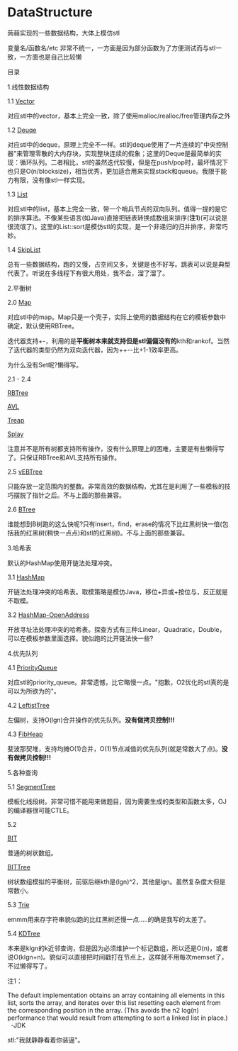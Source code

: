 # DataStructure
蒟蒻实现的一些数据结构，大体上模仿stl

变量名/函数名/etc 非常不统一，一方面是因为部分函数为了方便测试而与stl一致，一方面也是自己比较懒

目录

1.线性数据结构

1.1 [Vector](https://github.com/MashPlant/DataStructure/blob/master/DataStructure/Vector.h)

对应stl中的vector，基本上完全一致，除了使用malloc/realloc/free管理内存之外

1.2 [Deuqe](https://github.com/MashPlant/DataStructure/blob/master/DataStructure/Deque.h)

对应stl中的deque，原理上完全不一样。stl的deque使用了一片连续的"中央控制器"来管理零散的大内存块，实现整块连续的假象；这里的Deque是最简单的实现：循环队列。二者相比，stl的虽然迭代较慢，但是在push/pop时，最坏情况下也只是O(n/blocksize)，相当优秀，更加适合用来实现stack和queue。我限于能力有限，没有像stl一样实现。

1.3 [List](https://github.com/MashPlant/DataStructure/blob/master/DataStructure/List.h)

对应stl中的list，基本上完全一致，带一个哨兵节点的双向队列。值得一提的是它的排序算法。不像某些语言(如Java)直接把链表转换成数组来排序(**注1**)(可以说是很流氓了)。这里的List::sort是模仿stl的实现，是一个非递归的归并排序，非常巧妙。

1.4 [SkipList](https://github.com/MashPlant/DataStructure/blob/master/DataStructure/SkipList.h)

总有一些数据结构，跑的又慢，占空间又多，关键是也不好写。跳表可以说是典型代表了。听说在多线程下有很大用处，我不会，溜了溜了。

2.平衡树

2.0 [Map](https://github.com/MashPlant/DataStructure/blob/master/DataStructure/Map.h)

对应stl中的map。Map只是一个壳子，实际上使用的数据结构在它的模板参数中确定，默认使用RBTree。

迭代器支持+-，利用的是**平衡树本来就支持但是stl偏偏没有的**kth和rankof。当然了迭代器的类型仍然为双向迭代器，因为++--比+1-1效率更高。

为什么没有Set呢?懒得写。

2.1 - 2.4

[RBTree](https://github.com/MashPlant/DataStructure/blob/master/DataStructure/RBTree.h)

[AVL](https://github.com/MashPlant/DataStructure/blob/master/DataStructure/AVL.h)

[Treap](https://github.com/MashPlant/DataStructure/blob/master/DataStructure/Treap.h)

[Splay](https://github.com/MashPlant/DataStructure/blob/master/DataStructure/Splay.h)

注意并不是所有树都支持所有操作，没有什么原理上的困难，主要是有些懒得写了。只保证RBTree和AVL支持所有操作。

2.5 [vEBTree](https://github.com/MashPlant/DataStructure/blob/master/DataStructure/vEBTree.h)

只能存放一定范围内的整数。非常高效的数据结构，尤其在是利用了一些模板的技巧摆脱了指针之后。不与上面的那些兼容。

2.6 [BTree](https://github.com/MashPlant/DataStructure/blob/master/DataStructure/BTree.h)

谁能想到B树跑的这么快呢?只有insert，find，erase的情况下比红黑树快一倍(包括我的红黑树(稍快一点点)和stl的红黑树)。不与上面的那些兼容。

3.哈希表

默认的HashMap使用开链法处理冲突。

3.1 [HashMap](https://github.com/MashPlant/DataStructure/blob/master/DataStructure/HashMap.h)

开链法处理冲突的哈希表。取模策略是模仿Java，移位+异或+按位与，反正就是不取模。

3.2 [HashMap-OpenAddress](https://github.com/MashPlant/DataStructure/blob/master/DataStructure/HashMap-OpenAddress.h)

开放寻址法处理冲突的哈希表。探查方式有三种:Linear，Quadratic，Double，可以在模板参数里面选择。貌似跑的比开链法快一些?

4.优先队列

4.1 [PriorityQueue](https://github.com/MashPlant/DataStructure/blob/master/DataStructure/PriorityQueue.h)

对应stl的priority_queue。非常遗憾，比它略慢一点。"抱歉，O2优化的stl真的是可以为所欲为的"。

4.2 [LeftistTree](https://github.com/MashPlant/DataStructure/blob/master/DataStructure/LeftistTree.h)

左偏树，支持O(lgn)合并操作的优先队列。**没有做拷贝控制!!!**

4.3 [FibHeap](https://github.com/MashPlant/DataStructure/blob/master/DataStructure/FibHeap.h)

斐波那契堆，支持均摊O(1)合并，O(1)节点减值的优先队列(就是常数大了点)。**没有做拷贝控制!!!**

5.各种查询

5.1 [SegmentTree](https://github.com/MashPlant/DataStructure/blob/master/DataStructure/SegmentTree.h)

模板化线段树。非常可惜不能用来做题目，因为需要生成的类型和函数太多，OJ的编译器很可能CTLE。

5.2 

[BIT](https://github.com/MashPlant/DataStructure/blob/master/DataStructure/BIT.h)

普通的树状数组。

[BITTree](https://github.com/MashPlant/DataStructure/blob/master/DataStructure/BITTree.h)

树状数组模拟的平衡树，前驱后继kth是(lgn)^2，其他是lgn。虽然复杂度大但是常数小。

5.3 [Trie](https://github.com/MashPlant/DataStructure/blob/master/DataStructure/Trie.h)

emmm用来存字符串貌似跑的比红黑树还慢一点.....的确是我写的太差了。

5.4 [KDTree](https://github.com/MashPlant/DataStructure/blob/master/DataStructure/KDTree.h)

本来是klgn的k近邻查询，但是因为必须维护一个标记数组，所以还是O(n)，或者说O(klgn+n)。貌似可以直接把时间戳打在节点上，这样就不用每次memset了，不过懒得写了。

注1：

The default implementation obtains an array containing all elements in this list, sorts the array, and iterates over this list resetting each element from the corresponding position in the array. (This avoids the n2 log(n) performance that would result from attempting to sort a linked list in place.)   -JDK

stl:"我就静静看着你装逼"。
